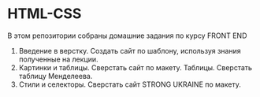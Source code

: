 # HTML-CSS
В этом репозитории собраны домашние задания по курсу FRONT END

1) Введение в верстку. Создать сайт по шаблону, используя знания полученные на лекции.
2) Картинки и таблицы. Сверстать сайт по макету. Таблицы. Сверстать таблицу Менделеева.
3) Стили и селекторы. Сверстать сайт STRONG UKRAINE по макету.
